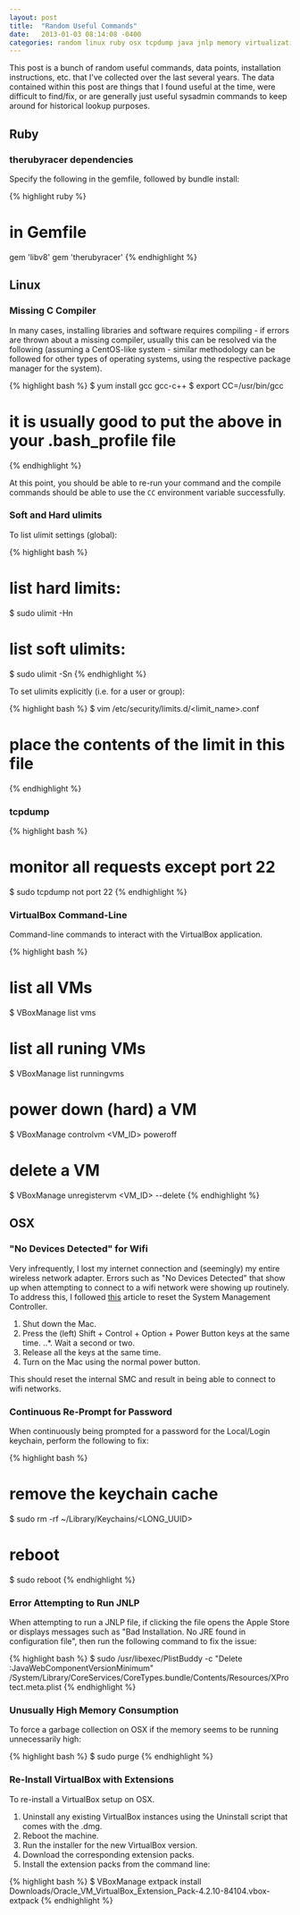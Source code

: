 ```yaml
---
layout: post
title:  "Random Useful Commands"
date:   2013-01-03 08:14:08 -0400
categories: random linux ruby osx tcpdump java jnlp memory virtualization vmware
---
```

This post is a bunch of random useful commands, data points, installation instructions, etc. that I've collected over the last several years. The data contained within this post are things that I found useful at the time, were difficult to find/fix, or are generally just useful sysadmin commands to keep around for historical lookup purposes.

## Ruby

### therubyracer dependencies

Specify the following in the gemfile, followed by bundle install:

{% highlight ruby %}
# in Gemfile
gem 'libv8'
gem 'therubyracer'
{% endhighlight %}

## Linux

### Missing C Compiler

In many cases, installing libraries and software requires compiling - if errors are thrown about
a missing compiler, usually this can be resolved via the following (assuming a CentOS-like system -
similar methodology can be followed for other types of operating systems, using the respective
package manager for the system).

{% highlight bash %}
$ yum install gcc gcc-c++
$ export CC=/usr/bin/gcc
# it is usually good to put the above in your .bash_profile file
{% endhighlight %}

At this point, you should be able to re-run your command and the compile commands should be able
to use the `CC` environment variable successfully.

### Soft and Hard ulimits

To list ulimit settings (global):

{% highlight bash %}
# list hard limits:
$ sudo ulimit -Hn
# list soft ulimits:
$ sudo ulimit -Sn
{% endhighlight %}

To set ulimits explicitly (i.e. for a user or group):

{% highlight bash %}
$ vim /etc/security/limits.d/<limit_name>.conf
# place the contents of the limit in this file
{% endhighlight %}

### tcpdump

{% highlight bash %}
# monitor all requests except port 22
$ sudo tcpdump not port 22
{% endhighlight %}

### VirtualBox Command-Line

Command-line commands to interact with the VirtualBox application.

{% highlight bash %}
# list all VMs
$ VBoxManage list vms
# list all runing VMs
$ VBoxManage list runningvms
# power down (hard) a VM
$ VBoxManage controlvm <VM_ID> poweroff
# delete a VM
$ VBoxManage unregistervm <VM_ID> --delete
{% endhighlight %}

## OSX

### "No Devices Detected" for Wifi

Very infrequently, I lost my internet connection and (seemingly) my entire wireless network adapter.
Errors such as "No Devices Detected" that show up when attempting to connect to a wifi network were
showing up routinely. To address this, I followed [this]() article to reset the System Management
Controller.

1. Shut down the Mac.
2. Press the (left) Shift + Control + Option + Power Button keys at the same time.
..*. Wait a second or two.
3. Release all the keys at the same time.
4. Turn on the Mac using the normal power button.

This should reset the internal SMC and result in being able to connect to wifi networks.

### Continuous Re-Prompt for Password

When continuously being prompted for a password for the Local/Login keychain, perform the
following to fix:

{% highlight bash %}
# remove the keychain cache
$ sudo rm -rf ~/Library/Keychains/<LONG_UUID>
# reboot
$ sudo reboot
{% endhighlight %}

### Error Attempting to Run JNLP

When attempting to run a JNLP file, if clicking the file opens the Apple Store or displays messages
such as "Bad Installation. No JRE found in configuration file", then run the following command to
fix the issue:

{% highlight bash %}
$ sudo /usr/libexec/PlistBuddy -c "Delete :JavaWebComponentVersionMinimum" /System/Library/CoreServices/CoreTypes.bundle/Contents/Resources/XProtect.meta.plist
{% endhighlight %}

### Unusually High Memory Consumption

To force a garbage collection on OSX if the memory seems to be running unnecessarily high:

{% highlight bash %}
$ sudo purge
{% endhighlight %}

### Re-Install VirtualBox with Extensions

To re-install a VirtualBox setup on OSX.

1. Uninstall any existing VirtualBox instances using the Uninstall script that comes with the .dmg.
2. Reboot the machine.
3. Run the installer for the new VirtualBox version.
4. Download the corresponding extension packs.
5. Install the extension packs from the command line:

{% highlight bash %}
$ VBoxManage extpack install Downloads/Oracle_VM_VirtualBox_Extension_Pack-4.2.10-84104.vbox-extpack
{% endhighlight %}
